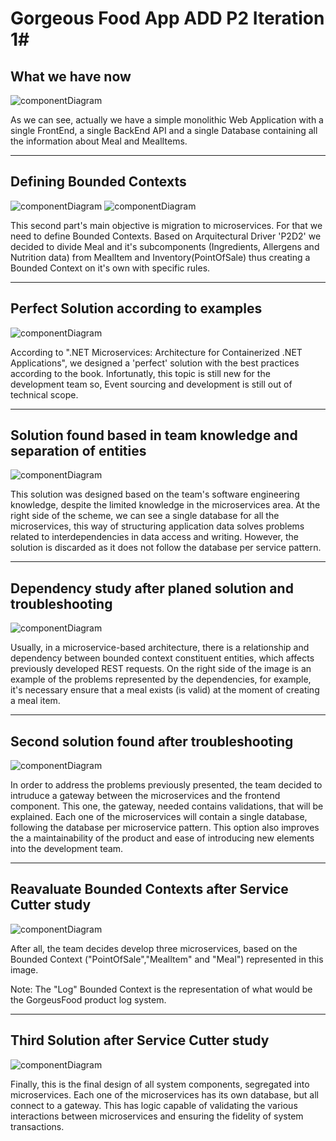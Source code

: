 # Gorgeous Food App ADD P2 Iteration 1#

## What we have now
![componentDiagram](../img/img0.jpeg)

As we can see, actually we have a simple monolithic Web Application with a single FrontEnd, a single BackEnd API and a single Database containing all the information about Meal and MealItems.

---

## Defining Bounded Contexts
![componentDiagram](../img/img1.jpeg)
![componentDiagram](../img/DomainModelDiagram_3Bounded.png)

This second part's main objective is migration to microservices. For that we need to define Bounded Contexts.
Based on Arquitectural Driver 'P2D2' we decided to divide Meal and it's subcomponents (Ingredients, Allergens and Nutrition data) from MealItem and Inventory(PointOfSale) thus creating a Bounded Context on it's own with specific rules.

---

## Perfect Solution according to examples
![componentDiagram](../img/img2.jpeg)

According to ".NET Microservices: Architecture for Containerized .NET Applications", we designed a 'perfect' solution with the best practices according to the book. Infortunatly, this topic is still new for the development team so, Event sourcing and development is still out of technical scope.

---

## Solution found based in team knowledge and separation of entities
![componentDiagram](../img/img3.jpeg)

This solution was designed based on the team's software engineering knowledge, despite the limited knowledge in the microservices area. 
At the right side of the scheme, we can see a single database for all the microservices, this way of structuring application data solves problems related to interdependencies in data access and writing. However, the solution is discarded as it does not follow the database per service pattern.


---

## Dependency study after planed solution and troubleshooting
![componentDiagram](../img/img4.jpeg)

Usually, in a microservice-based architecture, there is a relationship and dependency between bounded context constituent entities, which affects previously developed REST requests. On the right side of the image is an example of the problems represented by the dependencies, for example, it's necessary ensure that a meal exists (is valid) at the moment of creating a meal item. 

---

## Second solution found after troubleshooting
![componentDiagram](../img/img5.jpeg)

In order to address the problems previously presented, the team decided to intruduce a gateway between the microservices and the frontend component. This one, the gateway, needed contains validations, that will be explained.
Each one of the microservices will contain a single database, following the database per microservice pattern.
This option also improves the a maintainability of the product and ease of introducing new elements into the development team.

---

## Reavaluate Bounded Contexts after Service Cutter study
![componentDiagram](../img/DomainModelDiagram_4Bounded.png)

After all, the team decides develop three microservices, based on the Bounded Context ("PointOfSale","MealItem" and "Meal") represented in this image. 

Note: The "Log" Bounded Context is the representation of what would be the GorgeusFood product log system. 

---

## Third Solution after Service Cutter study
![componentDiagram](../img/DeploymentDiagram_Docker2.png)

Finally, this is the final design of all system components, segregated into microservices.
Each one of the microservices has its own database, but all connect to a gateway. This has logic capable of validating the various interactions between microservices and ensuring the fidelity of system transactions.

